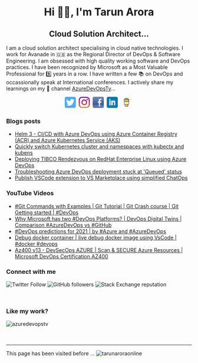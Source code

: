 <h1 align="center">Hi 👋🏼, I'm Tarun Arora</h1>
<h2 align="center">Cloud Solution Architect...</h2>

I am a cloud solution architect specialising in cloud native technologies. I work for Avanade in 🇬🇧 as the Regional Director of DevOps & Software Engineering. I am obsessed with high quality working software and DevOps practices. I have been recognized by Microsoft as a Most Valuable Professional for 9️⃣ years in a row. I have written a few 📚 on DevOps and occassionally speak at International conferences. I actively share my learnings on my 🎥 channel [AzureDevOpsTv](https://bit.ly/azuredevopstv)...

<p align="center">
<a href="https://twitter.com/arora_tarun"><img height="30" src="https://github.com/tarunaroraonline/tarunaroraonline/blob/main/icon/twitter.png?raw=true"></a>&nbsp;
<a href="https://instagram.com/iworldtraveller"><img height="30" src="https://github.com/tarunaroraonline/tarunaroraonline/blob/main/icon/instagram.jpg?raw=true"></a>&nbsp;
<a href="http://facebook.com/azuredevopstv/"><img height="30" src="https://github.com/tarunaroraonline/tarunaroraonline/blob/main/icon/facebook.png?raw=true"></a>&nbsp;
<a href="https://www.linkedin.com/in/tarunaroraonline/"><img height="30" src="https://github.com/tarunaroraonline/tarunaroraonline/blob/main/icon/linkedin.png?raw=true"></a>&nbsp;
<a href="https://www.buymeacoffee.com/azuredevopstv"><img height="30" src="https://github.com/tarunaroraonline/tarunaroraonline/blob/main/icon/by-me-a-coffee.png?raw=true"></a>&nbsp;
</p>

### Blogs posts
<!-- BLOG-POST-LIST:START -->
- [Helm 3 - CI/CD with Azure DevOps using Azure Container Registry (ACR) and Azure Kubernetes Service (AKS)](https://www.visualstudiogeeks.com/devops/helm/deploying-helm-chart-with-azdo)
- [Quickly switch Kubernetes cluster and namespaces with kubectx and kubens](https://www.visualstudiogeeks.com/kubernetes/utilities/using-kubectx-kubens)
- [Deploying TIBCO Rendezvous on RedHat Enterprise Linux using Azure DevOps](https://www.visualstudiogeeks.com/azure/devops/azure%20pipelines/deploying-tibco-rdv-using-azure-devops)
- [Troubleshooting Azure DevOps deployment stuck at 'Queued' status](https://www.visualstudiogeeks.com/azure/devops/azdo-deployment-stage-stuck-at-queued)
- [Publish VSCode extension to VS Marketplace using simplified ChatOps](https://www.visualstudiogeeks.com/azure/devops/chatops-for-vscode-extension)
<!-- BLOG-POST-LIST:END -->

### YouTube Videos
<!-- YOUTUBE:START -->
- [#Git Commands with Examples | Git Tutorial | Git Crash course | Git Getting started | #DevOps](https://www.youtube.com/watch?v=Xg3FFi2hLyY)
- [Why Microsoft has two #DevOps Platforms? | DevOps Digital Twins | Comparison #AzureDevOps vs #GitHub](https://www.youtube.com/watch?v=hgkgcLHED5U)
- [#DevOps predictions for 2021 | by #Azure and #AzureDevOps](https://www.youtube.com/watch?v=oktJGt0zOtU)
- [Debug docker container | live debug docker image using VsCode  | #docker #devops](https://www.youtube.com/watch?v=k0hpant9wXo)
- [Az400 v13 - DevSecOps AZURE | Scan & SECURE Azure Resources  | Microsoft DevOps Certification AZ400](https://www.youtube.com/watch?v=XmMv9HXz8Cc)
<!-- YOUTUBE:END -->

### Connect with me
![Twitter Follow](https://img.shields.io/twitter/follow/arora_tarun?color=blue&label=%40arora_tarun&logo=Twitter&style=for-the-badge)
![GitHub followers](https://img.shields.io/github/followers/tarunaroraonline?label=tarunaroraonline&logo=github&style=for-the-badge)
![Stack Exchange reputation](https://img.shields.io/stackexchange/stackoverflow/r/377771?color=blue&label=tarunaroraonline&logo=stackoverflow&style=for-the-badge)

<br />

### Like my work? 
<p><a href="https://www.buymeacoffee.com/azuredevopstv"> <img align="left" src="https://cdn.buymeacoffee.com/buttons/v2/default-yellow.png" height="50" width="210" alt="azuredevopstv" /></a></p><br><br>

<br />
<hr />

<p align="left"> This page has been visited before ... <img src="https://komarev.com/ghpvc/?username=tarunaroraonline&label=Profile%20views&color=0e75b6&style=flat" alt="tarunaroraonline" /> </p>
